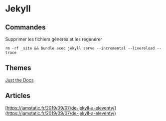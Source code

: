 # Jekyll

## Commandes

Supprimer les fichiers générés et les regénérer

```text
rm -rf _site && bundle exec jekyll serve --incremental --livereload --trace
```

## Themes

[Just the Docs](https://pmarsceill.github.io/just-the-docs/)

## Articles

[https://jamstatic.fr/2019/09/07/de-jekyll-a-eleventy/](https://jamstatic.fr/2019/09/07/de-jekyll-a-eleventy/)

